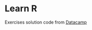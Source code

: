 # Learn R

Exercises solution code from <a href="https://www.datacamp.com/" target="_blank">Datacamp</a> 
